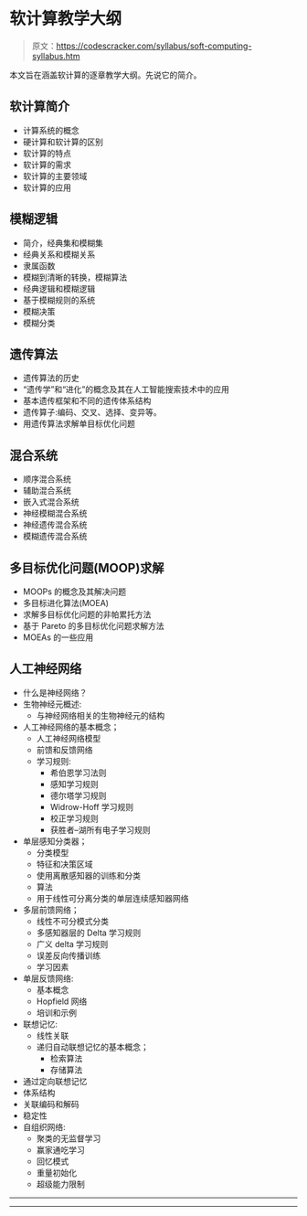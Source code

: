 # 软计算教学大纲

> 原文：<https://codescracker.com/syllabus/soft-computing-syllabus.htm>

本文旨在涵盖软计算的逐章教学大纲。先说它的简介。

## 软计算简介

*   计算系统的概念
*   硬计算和软计算的区别
*   软计算的特点
*   软计算的需求
*   软计算的主要领域
*   软计算的应用

## 模糊逻辑

*   简介，经典集和模糊集
*   经典关系和模糊关系
*   隶属函数
*   模糊到清晰的转换，模糊算法
*   经典逻辑和模糊逻辑
*   基于模糊规则的系统
*   模糊决策
*   模糊分类

## 遗传算法

*   遗传算法的历史
*   “遗传学”和“进化”的概念及其在人工智能搜索技术中的应用
*   基本遗传框架和不同的遗传体系结构
*   遗传算子:编码、交叉、选择、变异等。
*   用遗传算法求解单目标优化问题

## 混合系统

*   顺序混合系统
*   辅助混合系统
*   嵌入式混合系统
*   神经模糊混合系统
*   神经遗传混合系统
*   模糊遗传混合系统

## 多目标优化问题(MOOP)求解

*   MOOPs 的概念及其解决问题
*   多目标进化算法(MOEA)
*   求解多目标优化问题的非帕累托方法
*   基于 Pareto 的多目标优化问题求解方法
*   MOEAs 的一些应用

## 人工神经网络

*   什么是神经网络？
*   生物神经元概述:
    *   与神经网络相关的生物神经元的结构
*   人工神经网络的基本概念；
    *   人工神经网络模型
    *   前馈和反馈网络
    *   学习规则:
        *   希伯恩学习法则
        *   感知学习规则
        *   德尔塔学习规则
        *   Widrow-Hoff 学习规则
        *   校正学习规则
        *   获胜者–湖所有电子学习规则
*   单层感知分类器；
    *   分类模型
    *   特征和决策区域
    *   使用离散感知器的训练和分类
    *   算法
    *   用于线性可分离分类的单层连续感知器网络
*   多层前馈网络；
    *   线性不可分模式分类
    *   多感知器层的 Delta 学习规则
    *   广义 delta 学习规则
    *   误差反向传播训练
    *   学习因素
*   单层反馈网络:
    *   基本概念
    *   Hopfield 网络
    *   培训和示例
*   联想记忆:
    *   线性关联
    *   递归自动联想记忆的基本概念；
        *   检索算法
        *   存储算法
*   通过定向联想记忆
*   体系结构
*   关联编码和解码
*   稳定性
*   自组织网络:
    *   聚类的无监督学习
    *   赢家通吃学习
    *   回忆模式
    *   重量初始化
    *   超级能力限制

* * *

* * *